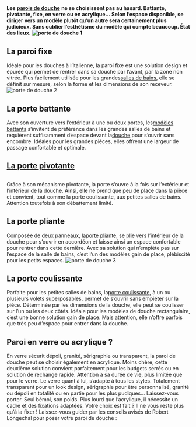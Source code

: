 ##
**Les** [**parois de douche**](https://www.lapeyre.fr/bain-CCU0002/douche-CCN0029/parois-retour-CCN0127#facet:&facetContent:&productBeginIndex:0&contentBeginIndex:0&orderBy:5&orderByContent:&pageView:grid&pageViewContent:&minPrice:&maxPrice:&pageSize:&) **ne se choisissent pas au hasard. Battante, pivotante, fixe, en verre ou en acrylique… Selon l’espace disponible, se diriger vers un modèle plutôt qu’un autre sera certainement plus judicieux. Sans oublier l’esthétisme du modèle qui compte beaucoup. État des lieux.**
**![porte de douche 1](http://www.lapeyre.fr/img/contrib/326fe2b01180112d/201722244.jpg)**
## La paroi fixe
Idéale pour les douches à l’italienne, la paroi fixe est une solution design et épurée qui permet de rentrer dans sa douche par l’avant, par la zone non vitrée. Plus facilement utilisée pour les grandes[salles de bains](https://www.lapeyre.fr/bain-CCU0002), elle se définit sur mesure, selon la forme et les dimensions de son receveur.
![porte de douche 2](http://www.lapeyre.fr/img/contrib/326fe2b011801136/201721442.jpg)
## La porte battante
Avec son ouverture vers l’extérieur à une ou deux portes, les[modèles battants](https://www.lapeyre.fr/bain-CCU0002/douche-CCN0029/portes-de-douche-battantes-CCN641080#facet:&facetContent:&productBeginIndex:0&contentBeginIndex:0&orderBy:5&orderByContent:&pageView:grid&pageViewContent:&minPrice:&maxPrice:&pageSize:&) s’invitent de préférence dans les grandes salles de bains et requièrent suffisamment d’espace devant la[douche](https://www.lapeyre.fr/bain-CCU0002/douche-CCN0029) pour s’ouvrir sans encombre. Idéales pour les grandes pièces, elles offrent une largeur de passage confortable et optimale.
##
## [La porte pivotante](https://www.lapeyre.fr/bain-CCU0002/douche-CCN0029/portes-de-douche-pivotantes-CCN641077#facet:&facetContent:&productBeginIndex:0&contentBeginIndex:0&orderBy:5&orderByContent:&pageView:grid&pageViewContent:&minPrice:&maxPrice:&pageSize:&)
##
Grâce à son mécanisme pivotante, la porte s’ouvre à la fois sur l’extérieur et l’intérieur de la douche. Ainsi, elle ne prend que peu de place dans la pièce et convient, tout comme la porte coulissante, aux petites salles de bains. Attention toutefois à son débattement limité.
## La porte pliante
Composée de deux panneaux, la[porte pliante](https://www.lapeyre.fr/bain-CCU0002/douche-CCN0029/portes-douche-CCN0126#facet:&facetContent:&productBeginIndex:0&contentBeginIndex:0&orderBy:5&orderByContent:&pageView:grid&pageViewContent:&minPrice:&maxPrice:&pageSize:&), se plie vers l’intérieur de la douche pour s’ouvrir en accordéon et laisse ainsi un espace confortable pour rentrer dans cette dernière. Avec sa solution qui n’empiète pas sur l’espace de la salle de bains, c’est l’un des modèles gain de place, plébiscité pour les petits espaces.
![porte de douche 3](http://www.lapeyre.fr/img/contrib/326fe2b01180113f/201721425.jpg)
## La porte coulissante
Parfaite pour les petites salles de bains, la[porte coulissante](https://www.lapeyre.fr/bain-CCU0002/douche-CCN0029/portes-de-douche-coulissantes-CCN641074), à un ou plusieurs volets superposables, permet de s’ouvrir sans empiéter sur la pièce. Déterminée par les dimensions de la douche, elle peut se coulisser sur l’un ou les deux côtés. Idéale pour les modèles de douche rectangulaire, c’est une bonne solution gain de place. Mais attention, elle n’offre parfois que très peu d’espace pour entrer dans la douche.
## Paroi en verre ou acrylique ?
En verre sécurit dépoli, granité, sérigraphie ou transparent, la paroi de douche peut se choisir également en acrylique. Moins chère, cette deuxième solution convient parfaitement pour les budgets serrés ou en solution de rechange rapide. Attention à sa durée de vie, plus limitée que pour le verre. Le verre quant à lui, s’adapte à tous les styles. Totalement transparent pour un look design, sérigraphie pour être personnalisé, granité ou dépoli en totalité ou en partie pour les plus pudiques… Laissez-vous porter. Seul bémol, son poids. Plus lourd que l’acrylique, il nécessite un cadre et des fixations adaptées.
Votre choix est fait ? Il ne vous reste plus qu’à la fixer ! Laissez-vous guider par les conseils avisés de Robert Longechal pour poser votre paroi de douche :